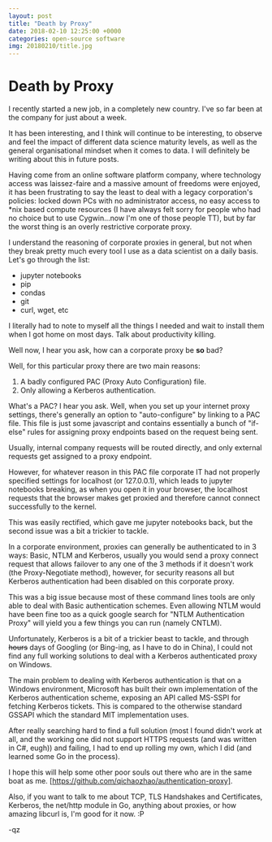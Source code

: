 ```yaml
---
layout: post
title: "Death by Proxy"
date: 2018-02-10 12:25:00 +0000
categories: open-source software
img: 20180210/title.jpg
---
```


# Death by Proxy

I recently started a new job, in a completely new country. I've so far been at the company for just about a week.

It has been interesting, and I think will continue to be interesting, to observe and feel the impact of different data science maturity levels, as well as the general organisational mindset when it comes to data. I will definitely be writing about this in future posts.

 Having come from an online software platform company, where technology access was laissez-faire and a massive amount of freedoms were enjoyed, it has been frustrating to say the least to deal with a legacy corporation's policies: locked down PCs with no administrator access, no easy access to *nix based compute resources (I have always felt sorry for people who had no choice but to use Cygwin...now I'm one of those people TT), but by far the worst thing is an overly restrictive corporate proxy.
 
 I understand the reasoning of corporate proxies in general, but not when they break pretty much every tool I use as a data scientist on a daily basis. Let's go through the list:

 - jupyter notebooks 
 - pip
 - condas
 - git
 - curl, wget, etc
 
 I literally had to note to myself all the things I needed and wait to install them when I got home on most days. Talk about productivity killing.
 
 Well now, I hear you ask, how can a corporate proxy be **so** bad?
 
 Well, for this particular proxy there are two main reasons:

 1. A badly configured PAC (Proxy Auto Configuration) file. 
 2. Only allowing a Kerberos authentication.
 
 What's a PAC? I hear you ask. Well, when you set up your internet proxy settings, there's generally an option to "auto-configure" by linking to a PAC file. This file is just some javascript and contains essentially a bunch of "if-else" rules for assigning proxy endpoints based on the request being sent.
 
 Usually, internal company requests will be routed directly, and only external requests get assigned to a proxy endpoint.
 
 However, for whatever reason in this PAC file corporate IT had not properly specified settings for localhost (or 127.0.0.1), which leads to jupyter notebooks breaking, as when you open it in your browser, the localhost requests that the browser makes get proxied and therefore cannot connect successfully to the kernel.
 
 This was easily rectified, which gave me jupyter notebooks back, but the second issue was a bit a trickier to tackle.
 
In a corporate environment, proxies can generally be authenticated to in 3 ways: Basic, NTLM and Kerberos, usually you would send a proxy connect request that allows failover to any one of the 3 methods if it doesn't work (the Proxy-Negotiate method), however, for security reasons all but Kerberos authentication had been disabled on this corporate proxy.

This was a big issue because most of these command lines tools are only able to deal with Basic authentication schemes. Even allowing NTLM would have been fine too as a quick google search for "NTLM Authentication Proxy" will yield you a few things you can run (namely CNTLM).

Unfortunately, Kerberos is a bit of a trickier beast to tackle, and through ~~hours~~ days of Googling (or Bing-ing, as I have to do in China), I could not find any full working solutions to deal with a Kerberos authenticated proxy on Windows.

The main problem to dealing with Kerberos authentication is that on a Windows environment, Microsoft has built their own implementation of the Kerberos authentication scheme, exposing an API called MS-SSPI for fetching Kerberos tickets. This is compared to the otherwise standard GSSAPI which the standard MIT implementation uses.

After really searching hard to find a full solution (most I found didn't work at all, and the working one did not support HTTPS requests (and was written in C#, eugh)) and failing, I had to end up rolling my own, which I did (and learned some Go in the process).

I hope this will help some other poor souls out there who are in the same boat as me. [https://github.com/qichaozhao/authentication-proxy].

Also, if you want to talk to me about TCP, TLS Handshakes and Certificates, Kerberos, the net/http module in Go, anything about proxies, or how amazing libcurl is, I'm good for it now. :P

-qz